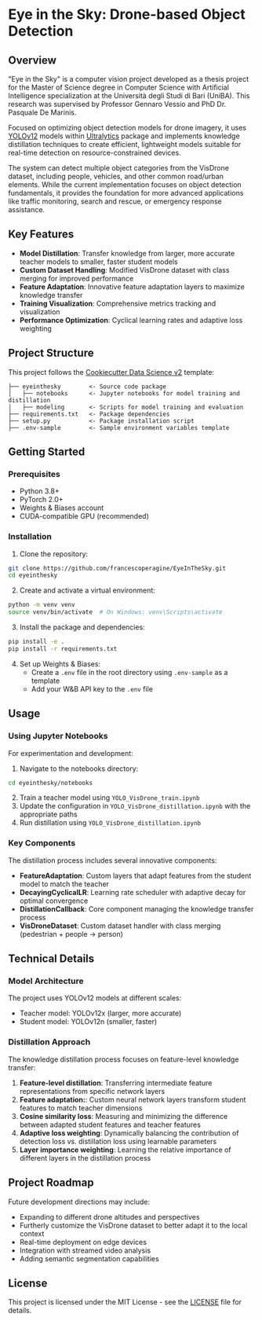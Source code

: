 # Eye in the Sky: Drone-based Object Detection

## Overview

"Eye in the Sky" is a computer vision project developed as a thesis project for the Master of Science degree in Computer Science with Artificial Intelligence specialization at the Università degli Studi di Bari (UniBA). This research was supervised by Professor Gennaro Vessio and PhD Dr. Pasquale De Marinis.

Focused on optimizing object detection models for drone imagery, it uses [YOLOv12](https://github.com/sunsmarterjie/yolov12) models within [Ultralytics](https://www.ultralytics.com/)  package and implements knowledge distillation techniques to create efficient, lightweight models suitable for real-time detection on resource-constrained devices.

The system can detect multiple object categories from the VisDrone dataset, including people, vehicles, and other common road/urban elements. While the current implementation focuses on object detection fundamentals, it provides the foundation for more advanced applications like traffic monitoring, search and rescue, or emergency response assistance.

## Key Features

- **Model Distillation**: Transfer knowledge from larger, more accurate teacher models to smaller, faster student models
- **Custom Dataset Handling**: Modified VisDrone dataset with class merging for improved performance
- **Feature Adaptation**: Innovative feature adaptation layers to maximize knowledge transfer
- **Training Visualization**: Comprehensive metrics tracking and visualization
- **Performance Optimization**: Cyclical learning rates and adaptive loss weighting

## Project Structure

This project follows the [Cookiecutter Data Science v2](https://github.com/drivendata/cookiecutter-data-science) template:

```
├── eyeinthesky        <- Source code package
│   ├── notebooks      <- Jupyter notebooks for model training and distillation
│   ├── modeling       <- Scripts for model training and evaluation
├── requirements.txt   <- Package dependencies
├── setup.py           <- Package installation script
├── .env-sample        <- Sample environment variables template
```

## Getting Started

### Prerequisites

- Python 3.8+
- PyTorch 2.0+
- Weights & Biases account
- CUDA-compatible GPU (recommended)

### Installation

1. Clone the repository:
```bash
git clone https://github.com/francescoperagine/EyeInTheSky.git
cd eyeinthesky
```

2. Create and activate a virtual environment:
```bash
python -m venv venv
source venv/bin/activate  # On Windows: venv\Scripts\activate
```

3. Install the package and dependencies:
```bash
pip install -e .
pip install -r requirements.txt
```

4. Set up Weights & Biases:
   - Create a `.env` file in the root directory using `.env-sample` as a template
   - Add your W&B API key to the `.env` file

## Usage

### Using Jupyter Notebooks

For experimentation and development:

1. Navigate to the notebooks directory:
```bash
cd eyeinthesky/notebooks
```

2. Train a teacher model using `YOLO_VisDrone_train.ipynb`
3. Update the configuration in `YOLO_VisDrone_distillation.ipynb` with the appropriate paths
4. Run distillation using `YOLO_VisDrone_distillation.ipynb`

### Key Components

The distillation process includes several innovative components:

- **FeatureAdaptation**: Custom layers that adapt features from the student model to match the teacher
- **DecayingCyclicalLR**: Learning rate scheduler with adaptive decay for optimal convergence
- **DistillationCallback**: Core component managing the knowledge transfer process
- **VisDroneDataset**: Custom dataset handler with class merging (pedestrian + people → person)

## Technical Details

### Model Architecture

The project uses YOLOv12 models at different scales:
- Teacher model: YOLOv12x (larger, more accurate)
- Student model: YOLOv12n (smaller, faster)

### Distillation Approach

The knowledge distillation process focuses on feature-level knowledge transfer:
1. **Feature-level distillation**: Transferring intermediate feature representations from specific network layers
2. **Feature adaptation:**: Custom neural network layers transform student features to match teacher dimensions
3. **Cosine similarity loss**: Measuring and minimizing the difference between adapted student features and teacher features
4. **Adaptive loss weighting**: Dynamically balancing the contribution of detection loss vs. distillation loss using learnable parameters
5. **Layer importance weighting**: Learning the relative importance of different layers in the distillation process

## Project Roadmap

Future development directions may include:
- Expanding to different drone altitudes and perspectives
- Furtherly customize the VisDrone dataset to better adapt it to the local context
- Real-time deployment on edge devices
- Integration with streamed video analysis
- Adding semantic segmentation capabilities

## License

This project is licensed under the MIT License - see the [LICENSE](https://github.com/francescoperagine/EyeInTheSky/blob/main/LICENSE) file for details.